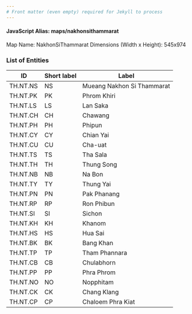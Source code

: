 ```yaml
---
# Front matter (even empty) required for Jekyll to process
---
```


#### JavaScript Alias: maps/nakhonsithammarat

Map Name: NakhonSiThammarat
Dimensions (Width x Height): 545x974

### List of Entities

| ID       | Short label | Label                      |
| -------- | ----------- | -------------------------- |
| TH.NT.NS | NS          | Mueang Nakhon Si Thammarat |
| TH.NT.PK | PK          | Phrom Khiri                |
| TH.NT.LS | LS          | Lan Saka                   |
| TH.NT.CH | CH          | Chawang                    |
| TH.NT.PH | PH          | Phipun                     |
| TH.NT.CY | CY          | Chian Yai                  |
| TH.NT.CU | CU          | Cha-uat                    |
| TH.NT.TS | TS          | Tha Sala                   |
| TH.NT.TH | TH          | Thung Song                 |
| TH.NT.NB | NB          | Na Bon                     |
| TH.NT.TY | TY          | Thung Yai                  |
| TH.NT.PN | PN          | Pak Phanang                |
| TH.NT.RP | RP          | Ron Phibun                 |
| TH.NT.SI | SI          | Sichon                     |
| TH.NT.KH | KH          | Khanom                     |
| TH.NT.HS | HS          | Hua Sai                    |
| TH.NT.BK | BK          | Bang Khan                  |
| TH.NT.TP | TP          | Tham Phannara              |
| TH.NT.CB | CB          | Chulabhorn                 |
| TH.NT.PP | PP          | Phra Phrom                 |
| TH.NT.NO | NO          | Nopphitam                  |
| TH.NT.CK | CK          | Chang Klang                |
| TH.NT.CP | CP          | Chaloem Phra Kiat          |
